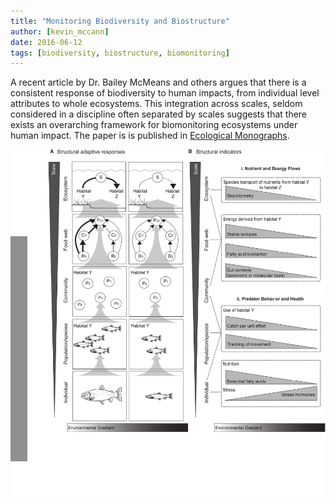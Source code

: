 ```yaml
---
title: "Monitoring Biodiversity and Biostructure"
author: [kevin_mccann]
date: 2016-06-12
tags: [biodiversity, biostructure, biomonitoring]
---
```


A recent article by Dr. Bailey McMeans and others argues that there is a consistent response of biodiversity to human impacts, from individual level attributes to whole ecosystems. This integration across scales, seldom considered in a discipline often separated by scales suggests that there exists an overarching framework for biomonitoring ecosystems under human impact. The paper is is published in [Ecological Monographs](https://esajournals.onlinelibrary.wiley.com/doi/full/10.1890/15-0288.1).

![](EcoMonoImage.png)
